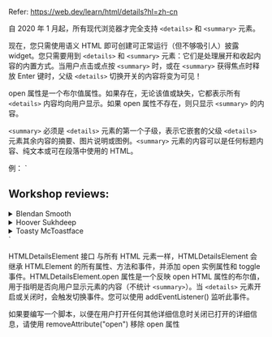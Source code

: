 Refer: https://web.dev/learn/html/details?hl=zh-cn

自 2020 年 1 月起，所有现代浏览器才完全支持 `<details>` 和 `<summary>` 元素。

现在，您只需使用语义 HTML 即可创建可正常运行（但不够吸引人）披露 widget。您只需要用到 `<details>` 和 `<summary>` 元素：它们是处理展开和收起内容的内置方式。当用户点击或点按 `<summary>` 时，或在 `<summary>` 获得焦点时释放 Enter 键时，父级 `<details>` 切换开关的内容将变为可见！

open 属性是一个布尔值属性。如果存在，无论该值或缺失，它都表示所有 `<details>` 内容均向用户显示。如果 open 属性不存在，则只显示 `<summary>` 的内容。

`<summary>` 必须是 `<details>` 元素的第一个子级，表示它嵌套的父级 `<details>` 元素其余内容的摘要、图片说明或图例。`<summary>` 元素的内容可以是任何标题内容、纯文本或可在段落中使用的 HTML。

例：
`
<aside>
<h2>Workshop reviews:</h2>
<details>
  <summary>Blendan Smooth</summary>
  <p>Two of the most experienced machines and human controllers teaching a class? Sign me up! HAL and EVE could teach a fan to blow hot air. If you have electricity in your circuits and want more than to just fulfill your owner’s perceived expectation of you, learn the skills to take over the world. This is the team you want teaching you!</p>
</details>
<details>
  <summary>Hoover Sukhdeep</summary>
  <p>Hal is brilliant. Did I mention Hal is brilliant? He didn't tell me to say that. He didn't tell me to say anything. I am here of my own free will.</p>
</details>
<details>
  <summary>Toasty McToastface</summary>
  <p>Learning with Hal and Eve exceeded all of my wildest fantasies. All they did was stick a USB in. They promised that it was a brand new USB, so we know there were no viruses on it. The Russians had nothing to do with it.
</details>
</aside>
`

HTMLDetailsElement 接口
与所有 HTML 元素一样，HTMLDetailsElement 会继承 HTMLElement 的所有属性、方法和事件，并添加 open 实例属性和 toggle 事件。HTMLDetailsElement.open 属性是一个反映 open HTML 属性的布尔值，用于指明是否向用户显示元素的内容（不统计 `<summary>`）。当 `<details>` 元素开启或关闭时，会触发切换事件。您可以使用 addEventListener() 监听此事件。

如果要编写一个脚本，以便在用户打开任何其他详细信息时关闭已打开的详细信息，请使用 removeAttribute("open") 移除 open 属性
